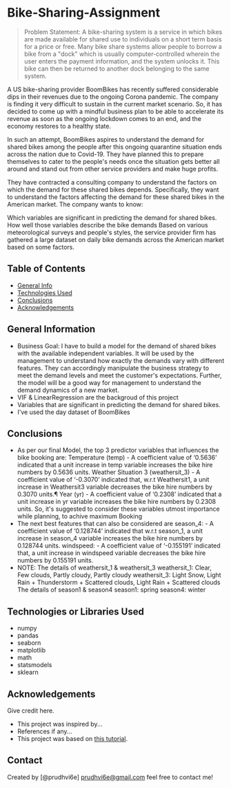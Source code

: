 # Bike-Sharing-Assignment
> Problem Statement:
                  A bike-sharing system is a service in which bikes are made available for shared use to individuals on a short term basis for a price or free. Many bike share systems allow people to borrow a bike from a "dock" which is usually computer-controlled wherein the user enters the payment information, and the system unlocks it. This bike can then be returned to another dock belonging to the same system.

A US bike-sharing provider BoomBikes has recently suffered considerable dips in their revenues due to the ongoing Corona pandemic. The company is finding it very difficult to sustain in the current market scenario. So, it has decided to come up with a mindful business plan to be able to accelerate its revenue as soon as the ongoing lockdown comes to an end, and the economy restores to a healthy state.

In such an attempt, BoomBikes aspires to understand the demand for shared bikes among the people after this ongoing quarantine situation ends across the nation due to Covid-19. They have planned this to prepare themselves to cater to the people's needs once the situation gets better all around and stand out from other service providers and make huge profits.

They have contracted a consulting company to understand the factors on which the demand for these shared bikes depends. Specifically, they want to understand the factors affecting the demand for these shared bikes in the American market. The company wants to know:

Which variables are significant in predicting the demand for shared bikes. How well those variables describe the bike demands Based on various meteorological surveys and people's styles, the service provider firm has gathered a large dataset on daily bike demands across the American market based on some factors.


## Table of Contents
* [General Info](#general-information)
* [Technologies Used](#technologies-used)
* [Conclusions](#conclusions)
* [Acknowledgements](#acknowledgements)

<!-- You can include any other section that is pertinent to your problem -->

## General Information
- Business Goal:
              I have to build a model for the demand of shared bikes with the available independent variables. It will be used by the management to understand how exactly the demands vary with different features. They can accordingly manipulate the business strategy to meet the demand levels and meet the customer's expectations. Further, the model will be a good way for management to understand the demand dynamics of a new market.
- VIF & LinearRegression are the backgroud of this project
- Variables that are significant in predicting the demand for shared bikes.
- I've used the day dataset of BoomBikes

<!-- You don't have to answer all the questions - just the ones relevant to your project. -->

## Conclusions
- As per our final Model, the top 3 predictor variables that influences the bike booking are:
Temperature (temp) - A coefficient value of ‘0.5636’ indicated that a unit increase in temp variable increases the bike hire numbers by 0.5636 units.
Weather Situation 3 (weathersit_3) - A coefficient value of ‘-0.3070’ indicated that, w.r.t Weathersit1, a unit increase in Weathersit3 variable decreases the bike hire numbers by 0.3070 units.¶
Year (yr) - A coefficient value of ‘0.2308’ indicated that a unit increase in yr variable increases the bike hire numbers by 0.2308 units.
So, it's suggested to consider these variables utmost importance while planning, to achive maximum Booking
- The next best features that can also be considered are
season_4: - A coefficient value of ‘0.128744’ indicated that w.r.t season_1, a unit increase in season_4 variable increases the bike hire numbers by 0.128744 units.
windspeed: - A coefficient value of ‘-0.155191’ indicated that, a unit increase in windspeed variable decreases the bike hire numbers by 0.155191 units.
- NOTE:
The details of weathersit_1 & weathersit_3
weathersit_1: Clear, Few clouds, Partly cloudy, Partly cloudy
weathersit_3: Light Snow, Light Rain + Thunderstorm + Scattered clouds, Light Rain + Scattered clouds
The details of season1 & season4
season1: spring
season4: winter

<!-- You don't have to answer all the questions - just the ones relevant to your project. -->


## Technologies or Libraries Used
- numpy
- pandas
- seaborn
- matplotlib
- math
- statsmodels
- sklearn

<!-- As the libraries versions keep on changing, it is recommended to mention the version of library used in this project -->

## Acknowledgements
Give credit here.
- This project was inspired by...
- References if any...
- This project was based on [this tutorial](https://www.example.com).


## Contact
Created by [@prudhvi6e]
prudhvi6e@gmail.com
feel free to contact me!

<!-- Optional -->
<!-- ## License -->
<!-- This project is open source and available under the [... License](). -->

<!-- You don't have to include all sections - just the one's relevant to your project -->